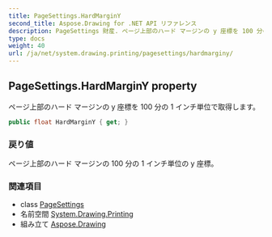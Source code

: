 ```yaml
---
title: PageSettings.HardMarginY
second_title: Aspose.Drawing for .NET API リファレンス
description: PageSettings 財産. ページ上部のハード マージンの y 座標を 100 分の 1 インチ単位で取得します
type: docs
weight: 40
url: /ja/net/system.drawing.printing/pagesettings/hardmarginy/
---
```

## PageSettings.HardMarginY property

ページ上部のハード マージンの y 座標を 100 分の 1 インチ単位で取得します。

```csharp
public float HardMarginY { get; }
```

### 戻り値

ページ上部のハード マージンの 100 分の 1 インチ単位の y 座標。

### 関連項目

* class [PageSettings](../)
* 名前空間 [System.Drawing.Printing](../../pagesettings/)
* 組み立て [Aspose.Drawing](../../../)


